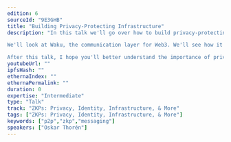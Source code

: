 ```yaml
---
edition: 6
sourceId: "9E3GHB"
title: "Building Privacy-Protecting Infrastructure"
description: "In this talk we'll go over how to build privacy-protecting infrastructure. What is it, why do we need it and how can we build it?

We'll look at Waku, the communication layer for Web3. We'll see how it uses ZKPs to incentivize and protect the Waku network. We'll also look at Zerokit, a library that makes it easier to use ZKPs in different environments.

After this talk, I hope you'll better understand the importance of privacy-protecting infrastructure and how we can build it."
youtubeUrl: ""
ipfsHash: ""
ethernaIndex: ""
ethernaPermalink: ""
duration: 0
expertise: "Intermediate"
type: "Talk"
track: "ZKPs: Privacy, Identity, Infrastructure, & More"
tags: ["ZKPs: Privacy, Identity, Infrastructure, & More"]
keywords: ["p2p","zkp","messaging"]
speakers: ["Oskar Thorén"]
---
```

